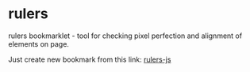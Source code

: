 # rulers
rulers bookmarklet - tool for checking pixel perfection and alignment of elements on page.

Just create new bookmark from this link:
[rulers-js]

[rulers-js]:javascript:(function()%7B%22use%20strict%22%3Bvar%20_rlrsRulers%3Dfunction()%7Bthis.bodyRef%3Ddocument.querySelector(%22body%22)%2Cthis.workspace%3Ddocument.createElement(%22div%22)%2Cthis.workspace.style.position%3D%22absolute%22%2Cthis.workspace.style.left%3D%220%22%2Cthis.workspace.style.top%3D%220%22%2Cthis.workspace.style.width%3D%220%22%2Cthis.workspace.style.height%3D%220%22%2Cthis.workspace.style.overflow%3D%22visible%22%2Cthis.workspace.style.all%3D%22initial%22%2Cthis.bodyRef.appendChild(this.workspace)%3Bvar%20t%3D!1%3Bdocument.body.attachShadow%26%26(t%3D!0)%2Cthis.rootSpace%3Dt%3Fthis.workspace.attachShadow(%7Bmode%3A%22closed%22%7D)%3Athis.workspace%2Cthis.htmlRef%3Ddocument.documentElement%2Cthis.rlrs_height%3DMath.max(this.bodyRef.scrollHeight%2Cthis.bodyRef.offsetHeight%2Cthis.htmlRef.clientHeight%2Cthis.htmlRef.scrollHeight%2Cthis.htmlRef.offsetHeight)%2Cthis.rlrs_width%3DMath.max(this.bodyRef.scrollWidth%2Cthis.bodyRef.offsetWidth%2Cthis.htmlRef.clientWidth%2Cthis.htmlRef.scrollWidth%2Cthis.htmlRef.offsetWidth)%2Cthis.rlrs_movingRuler%3Dnull%2Cdocument.addEventListener(%22mousemove%22%2Cthis._mouseMove.bind(this))%2Cthis.scaleVertical%3D%22._rlrs_scaleVert%20%7B%22%2Cthis.scaleVertical%2B%3D%22background-image%3A%20url('data%3Aimage%2Fpng%3Bbase64%2CiVBORw0KGgoAAAANSUhEUgAAADIAAABkCAYAAADE6GNbAAAACXBIWXMAAAsTAAALEwEAmpwYAAAKT2lDQ1BQaG90b3Nob3AgSUNDIHByb2ZpbGUAAHjanVNnVFPpFj333vRCS4iAlEtvUhUIIFJCi4AUkSYqIQkQSoghodkVUcERRUUEG8igiAOOjoCMFVEsDIoK2AfkIaKOg6OIisr74Xuja9a89%2BbN%2FrXXPues852zzwfACAyWSDNRNYAMqUIeEeCDx8TG4eQuQIEKJHAAEAizZCFz%2FSMBAPh%2BPDwrIsAHvgABeNMLCADATZvAMByH%2Fw%2FqQplcAYCEAcB0kThLCIAUAEB6jkKmAEBGAYCdmCZTAKAEAGDLY2LjAFAtAGAnf%2BbTAICd%2BJl7AQBblCEVAaCRACATZYhEAGg7AKzPVopFAFgwABRmS8Q5ANgtADBJV2ZIALC3AMDOEAuyAAgMADBRiIUpAAR7AGDIIyN4AISZABRG8lc88SuuEOcqAAB4mbI8uSQ5RYFbCC1xB1dXLh4ozkkXKxQ2YQJhmkAuwnmZGTKBNA%2Fg88wAAKCRFRHgg%2FP9eM4Ors7ONo62Dl8t6r8G%2FyJiYuP%2B5c%2BrcEAAAOF0ftH%2BLC%2BzGoA7BoBt%2FqIl7gRoXgugdfeLZrIPQLUAoOnaV%2FNw%2BH48PEWhkLnZ2eXk5NhKxEJbYcpXff5nwl%2FAV%2F1s%2BX48%2FPf14L7iJIEyXYFHBPjgwsz0TKUcz5IJhGLc5o9H%2FLcL%2F%2Fwd0yLESWK5WCoU41EScY5EmozzMqUiiUKSKcUl0v9k4t8s%2BwM%2B3zUAsGo%2BAXuRLahdYwP2SycQWHTA4vcAAPK7b8HUKAgDgGiD4c93%2F%2B8%2F%2FUegJQCAZkmScQAAXkQkLlTKsz%2FHCAAARKCBKrBBG%2FTBGCzABhzBBdzBC%2FxgNoRCJMTCQhBCCmSAHHJgKayCQiiGzbAdKmAv1EAdNMBRaIaTcA4uwlW4Dj1wD%2FphCJ7BKLyBCQRByAgTYSHaiAFiilgjjggXmYX4IcFIBBKLJCDJiBRRIkuRNUgxUopUIFVIHfI9cgI5h1xGupE7yAAygvyGvEcxlIGyUT3UDLVDuag3GoRGogvQZHQxmo8WoJvQcrQaPYw2oefQq2gP2o8%2BQ8cwwOgYBzPEbDAuxsNCsTgsCZNjy7EirAyrxhqwVqwDu4n1Y8%2BxdwQSgUXACTYEd0IgYR5BSFhMWE7YSKggHCQ0EdoJNwkDhFHCJyKTqEu0JroR%2BcQYYjIxh1hILCPWEo8TLxB7iEPENyQSiUMyJ7mQAkmxpFTSEtJG0m5SI%2BksqZs0SBojk8naZGuyBzmULCAryIXkneTD5DPkG%2BQh8lsKnWJAcaT4U%2BIoUspqShnlEOU05QZlmDJBVaOaUt2ooVQRNY9aQq2htlKvUYeoEzR1mjnNgxZJS6WtopXTGmgXaPdpr%2Bh0uhHdlR5Ol9BX0svpR%2BiX6AP0dwwNhhWDx4hnKBmbGAcYZxl3GK%2BYTKYZ04sZx1QwNzHrmOeZD5lvVVgqtip8FZHKCpVKlSaVGyovVKmqpqreqgtV81XLVI%2BpXlN9rkZVM1PjqQnUlqtVqp1Q61MbU2epO6iHqmeob1Q%2FpH5Z%2FYkGWcNMw09DpFGgsV%2FjvMYgC2MZs3gsIWsNq4Z1gTXEJrHN2Xx2KruY%2FR27iz2qqaE5QzNKM1ezUvOUZj8H45hx%2BJx0TgnnKKeX836K3hTvKeIpG6Y0TLkxZVxrqpaXllirSKtRq0frvTau7aedpr1Fu1n7gQ5Bx0onXCdHZ4%2FOBZ3nU9lT3acKpxZNPTr1ri6qa6UbobtEd79up%2B6Ynr5egJ5Mb6feeb3n%2Bhx9L%2F1U%2FW36p%2FVHDFgGswwkBtsMzhg8xTVxbzwdL8fb8VFDXcNAQ6VhlWGX4YSRudE8o9VGjUYPjGnGXOMk423GbcajJgYmISZLTepN7ppSTbmmKaY7TDtMx83MzaLN1pk1mz0x1zLnm%2Beb15vft2BaeFostqi2uGVJsuRaplnutrxuhVo5WaVYVVpds0atna0l1rutu6cRp7lOk06rntZnw7Dxtsm2qbcZsOXYBtuutm22fWFnYhdnt8Wuw%2B6TvZN9un2N%2FT0HDYfZDqsdWh1%2Bc7RyFDpWOt6azpzuP33F9JbpL2dYzxDP2DPjthPLKcRpnVOb00dnF2e5c4PziIuJS4LLLpc%2BLpsbxt3IveRKdPVxXeF60vWdm7Obwu2o26%2FuNu5p7ofcn8w0nymeWTNz0MPIQ%2BBR5dE%2FC5%2BVMGvfrH5PQ0%2BBZ7XnIy9jL5FXrdewt6V3qvdh7xc%2B9j5yn%2BM%2B4zw33jLeWV%2FMN8C3yLfLT8Nvnl%2BF30N%2FI%2F9k%2F3r%2F0QCngCUBZwOJgUGBWwL7%2BHp8Ib%2BOPzrbZfay2e1BjKC5QRVBj4KtguXBrSFoyOyQrSH355jOkc5pDoVQfujW0Adh5mGLw34MJ4WHhVeGP45wiFga0TGXNXfR3ENz30T6RJZE3ptnMU85ry1KNSo%2Bqi5qPNo3ujS6P8YuZlnM1VidWElsSxw5LiquNm5svt%2F87fOH4p3iC%2BN7F5gvyF1weaHOwvSFpxapLhIsOpZATIhOOJTwQRAqqBaMJfITdyWOCnnCHcJnIi%2FRNtGI2ENcKh5O8kgqTXqS7JG8NXkkxTOlLOW5hCepkLxMDUzdmzqeFpp2IG0yPTq9MYOSkZBxQqohTZO2Z%2Bpn5mZ2y6xlhbL%2BxW6Lty8elQfJa7OQrAVZLQq2QqboVFoo1yoHsmdlV2a%2FzYnKOZarnivN7cyzytuQN5zvn%2F%2FtEsIS4ZK2pYZLVy0dWOa9rGo5sjxxedsK4xUFK4ZWBqw8uIq2Km3VT6vtV5eufr0mek1rgV7ByoLBtQFr6wtVCuWFfevc1%2B1dT1gvWd%2B1YfqGnRs%2BFYmKrhTbF5cVf9go3HjlG4dvyr%2BZ3JS0qavEuWTPZtJm6ebeLZ5bDpaql%2BaXDm4N2dq0Dd9WtO319kXbL5fNKNu7g7ZDuaO%2FPLi8ZafJzs07P1SkVPRU%2BlQ27tLdtWHX%2BG7R7ht7vPY07NXbW7z3%2FT7JvttVAVVN1WbVZftJ%2B7P3P66Jqun4lvttXa1ObXHtxwPSA%2F0HIw6217nU1R3SPVRSj9Yr60cOxx%2B%2B%2Fp3vdy0NNg1VjZzG4iNwRHnk6fcJ3%2FceDTradox7rOEH0x92HWcdL2pCmvKaRptTmvtbYlu6T8w%2B0dbq3nr8R9sfD5w0PFl5SvNUyWna6YLTk2fyz4ydlZ19fi753GDborZ752PO32oPb%2B%2B6EHTh0kX%2Fi%2Bc7vDvOXPK4dPKy2%2BUTV7hXmq86X23qdOo8%2FpPTT8e7nLuarrlca7nuer21e2b36RueN87d9L158Rb%2F1tWeOT3dvfN6b%2FfF9%2FXfFt1%2Bcif9zsu72Xcn7q28T7xf9EDtQdlD3YfVP1v%2B3Njv3H9qwHeg89HcR%2FcGhYPP%2FpH1jw9DBY%2BZj8uGDYbrnjg%2BOTniP3L96fynQ89kzyaeF%2F6i%2FsuuFxYvfvjV69fO0ZjRoZfyl5O%2FbXyl%2FerA6xmv28bCxh6%2ByXgzMV70VvvtwXfcdx3vo98PT%2BR8IH8o%2F2j5sfVT0Kf7kxmTk%2F8EA5jz%2FGMzLdsAAAAgY0hSTQAAeiUAAICDAAD5%2FwAAgOkAAHUwAADqYAAAOpgAABdvkl%2FFRgAAAQ5JREFUeNrs2sGtgkAUBdA3RbinEFbs%2BX1RAMtfhXt6oANCCxQwf6uJieN3VDDn7YgGMjned0NiyjlH5ekjItZ1PY3j%2BHv5wTAMPxeX55oPTbUP0nVd0Q2naUq7PggRIkSI7E6kL%2FlSgci9Ob%2F0IE3TVP8t3pplWZKM2FpEiBAhotk1u4zYWkSIECGi2TW7jNhaRIgQIaLZNbuMECFChMi3i%2FTP3rhCsz%2FU%2BjcPklJ6S3v%2Fd3LO6W0Z2bbtNM%2FzlUjbtjLysa1FhAgRIsd6Zy8Q8c4uI7YWESJEiGh2zS4jthYRIkSIaHbNLiO2FhEiRIhods0uI0SIECFyRJE%2BXjAVmv2xg0TErv8tVzp%2FAwBtqXy1W5ugIQAAAABJRU5ErkJggg%3D%3D')%3B%22%2Cthis.scaleVertical%2B%3D%22background-position%3A%200px%200px%3B%20background-repeat%3A%20repeat-y%3B%20height%3A%20100%25%3B%20margin-left%3A%20-25px%3B%20width%3A%2050px%3B%22%2Cthis.scaleVertical%2B%3D%22%7D%22%2Cthis.scaleHorizontal%3D%22._rlrs_scaleHor%20%7B%22%2Cthis.scaleHorizontal%2B%3D%22background-image%3A%20url('data%3Aimage%2Fpng%3Bbase64%2CiVBORw0KGgoAAAANSUhEUgAAAGQAAAAyCAYAAACqNX6%2BAAAACXBIWXMAAAsTAAALEwEAmpwYAAAKT2lDQ1BQaG90b3Nob3AgSUNDIHByb2ZpbGUAAHjanVNnVFPpFj333vRCS4iAlEtvUhUIIFJCi4AUkSYqIQkQSoghodkVUcERRUUEG8igiAOOjoCMFVEsDIoK2AfkIaKOg6OIisr74Xuja9a89%2BbN%2FrXXPues852zzwfACAyWSDNRNYAMqUIeEeCDx8TG4eQuQIEKJHAAEAizZCFz%2FSMBAPh%2BPDwrIsAHvgABeNMLCADATZvAMByH%2Fw%2FqQplcAYCEAcB0kThLCIAUAEB6jkKmAEBGAYCdmCZTAKAEAGDLY2LjAFAtAGAnf%2BbTAICd%2BJl7AQBblCEVAaCRACATZYhEAGg7AKzPVopFAFgwABRmS8Q5ANgtADBJV2ZIALC3AMDOEAuyAAgMADBRiIUpAAR7AGDIIyN4AISZABRG8lc88SuuEOcqAAB4mbI8uSQ5RYFbCC1xB1dXLh4ozkkXKxQ2YQJhmkAuwnmZGTKBNA%2Fg88wAAKCRFRHgg%2FP9eM4Ors7ONo62Dl8t6r8G%2FyJiYuP%2B5c%2BrcEAAAOF0ftH%2BLC%2BzGoA7BoBt%2FqIl7gRoXgugdfeLZrIPQLUAoOnaV%2FNw%2BH48PEWhkLnZ2eXk5NhKxEJbYcpXff5nwl%2FAV%2F1s%2BX48%2FPf14L7iJIEyXYFHBPjgwsz0TKUcz5IJhGLc5o9H%2FLcL%2F%2Fwd0yLESWK5WCoU41EScY5EmozzMqUiiUKSKcUl0v9k4t8s%2BwM%2B3zUAsGo%2BAXuRLahdYwP2SycQWHTA4vcAAPK7b8HUKAgDgGiD4c93%2F%2B8%2F%2FUegJQCAZkmScQAAXkQkLlTKsz%2FHCAAARKCBKrBBG%2FTBGCzABhzBBdzBC%2FxgNoRCJMTCQhBCCmSAHHJgKayCQiiGzbAdKmAv1EAdNMBRaIaTcA4uwlW4Dj1wD%2FphCJ7BKLyBCQRByAgTYSHaiAFiilgjjggXmYX4IcFIBBKLJCDJiBRRIkuRNUgxUopUIFVIHfI9cgI5h1xGupE7yAAygvyGvEcxlIGyUT3UDLVDuag3GoRGogvQZHQxmo8WoJvQcrQaPYw2oefQq2gP2o8%2BQ8cwwOgYBzPEbDAuxsNCsTgsCZNjy7EirAyrxhqwVqwDu4n1Y8%2BxdwQSgUXACTYEd0IgYR5BSFhMWE7YSKggHCQ0EdoJNwkDhFHCJyKTqEu0JroR%2BcQYYjIxh1hILCPWEo8TLxB7iEPENyQSiUMyJ7mQAkmxpFTSEtJG0m5SI%2BksqZs0SBojk8naZGuyBzmULCAryIXkneTD5DPkG%2BQh8lsKnWJAcaT4U%2BIoUspqShnlEOU05QZlmDJBVaOaUt2ooVQRNY9aQq2htlKvUYeoEzR1mjnNgxZJS6WtopXTGmgXaPdpr%2Bh0uhHdlR5Ol9BX0svpR%2BiX6AP0dwwNhhWDx4hnKBmbGAcYZxl3GK%2BYTKYZ04sZx1QwNzHrmOeZD5lvVVgqtip8FZHKCpVKlSaVGyovVKmqpqreqgtV81XLVI%2BpXlN9rkZVM1PjqQnUlqtVqp1Q61MbU2epO6iHqmeob1Q%2FpH5Z%2FYkGWcNMw09DpFGgsV%2FjvMYgC2MZs3gsIWsNq4Z1gTXEJrHN2Xx2KruY%2FR27iz2qqaE5QzNKM1ezUvOUZj8H45hx%2BJx0TgnnKKeX836K3hTvKeIpG6Y0TLkxZVxrqpaXllirSKtRq0frvTau7aedpr1Fu1n7gQ5Bx0onXCdHZ4%2FOBZ3nU9lT3acKpxZNPTr1ri6qa6UbobtEd79up%2B6Ynr5egJ5Mb6feeb3n%2Bhx9L%2F1U%2FW36p%2FVHDFgGswwkBtsMzhg8xTVxbzwdL8fb8VFDXcNAQ6VhlWGX4YSRudE8o9VGjUYPjGnGXOMk423GbcajJgYmISZLTepN7ppSTbmmKaY7TDtMx83MzaLN1pk1mz0x1zLnm%2Beb15vft2BaeFostqi2uGVJsuRaplnutrxuhVo5WaVYVVpds0atna0l1rutu6cRp7lOk06rntZnw7Dxtsm2qbcZsOXYBtuutm22fWFnYhdnt8Wuw%2B6TvZN9un2N%2FT0HDYfZDqsdWh1%2Bc7RyFDpWOt6azpzuP33F9JbpL2dYzxDP2DPjthPLKcRpnVOb00dnF2e5c4PziIuJS4LLLpc%2BLpsbxt3IveRKdPVxXeF60vWdm7Obwu2o26%2FuNu5p7ofcn8w0nymeWTNz0MPIQ%2BBR5dE%2FC5%2BVMGvfrH5PQ0%2BBZ7XnIy9jL5FXrdewt6V3qvdh7xc%2B9j5yn%2BM%2B4zw33jLeWV%2FMN8C3yLfLT8Nvnl%2BF30N%2FI%2F9k%2F3r%2F0QCngCUBZwOJgUGBWwL7%2BHp8Ib%2BOPzrbZfay2e1BjKC5QRVBj4KtguXBrSFoyOyQrSH355jOkc5pDoVQfujW0Adh5mGLw34MJ4WHhVeGP45wiFga0TGXNXfR3ENz30T6RJZE3ptnMU85ry1KNSo%2Bqi5qPNo3ujS6P8YuZlnM1VidWElsSxw5LiquNm5svt%2F87fOH4p3iC%2BN7F5gvyF1weaHOwvSFpxapLhIsOpZATIhOOJTwQRAqqBaMJfITdyWOCnnCHcJnIi%2FRNtGI2ENcKh5O8kgqTXqS7JG8NXkkxTOlLOW5hCepkLxMDUzdmzqeFpp2IG0yPTq9MYOSkZBxQqohTZO2Z%2Bpn5mZ2y6xlhbL%2BxW6Lty8elQfJa7OQrAVZLQq2QqboVFoo1yoHsmdlV2a%2FzYnKOZarnivN7cyzytuQN5zvn%2F%2FtEsIS4ZK2pYZLVy0dWOa9rGo5sjxxedsK4xUFK4ZWBqw8uIq2Km3VT6vtV5eufr0mek1rgV7ByoLBtQFr6wtVCuWFfevc1%2B1dT1gvWd%2B1YfqGnRs%2BFYmKrhTbF5cVf9go3HjlG4dvyr%2BZ3JS0qavEuWTPZtJm6ebeLZ5bDpaql%2BaXDm4N2dq0Dd9WtO319kXbL5fNKNu7g7ZDuaO%2FPLi8ZafJzs07P1SkVPRU%2BlQ27tLdtWHX%2BG7R7ht7vPY07NXbW7z3%2FT7JvttVAVVN1WbVZftJ%2B7P3P66Jqun4lvttXa1ObXHtxwPSA%2F0HIw6217nU1R3SPVRSj9Yr60cOxx%2B%2B%2Fp3vdy0NNg1VjZzG4iNwRHnk6fcJ3%2FceDTradox7rOEH0x92HWcdL2pCmvKaRptTmvtbYlu6T8w%2B0dbq3nr8R9sfD5w0PFl5SvNUyWna6YLTk2fyz4ydlZ19fi753GDborZ752PO32oPb%2B%2B6EHTh0kX%2Fi%2Bc7vDvOXPK4dPKy2%2BUTV7hXmq86X23qdOo8%2FpPTT8e7nLuarrlca7nuer21e2b36RueN87d9L158Rb%2F1tWeOT3dvfN6b%2FfF9%2FXfFt1%2Bcif9zsu72Xcn7q28T7xf9EDtQdlD3YfVP1v%2B3Njv3H9qwHeg89HcR%2FcGhYPP%2FpH1jw9DBY%2BZj8uGDYbrnjg%2BOTniP3L96fynQ89kzyaeF%2F6i%2FsuuFxYvfvjV69fO0ZjRoZfyl5O%2FbXyl%2FerA6xmv28bCxh6%2ByXgzMV70VvvtwXfcdx3vo98PT%2BR8IH8o%2F2j5sfVT0Kf7kxmTk%2F8EA5jz%2FGMzLdsAAAAgY0hSTQAAeiUAAICDAAD5%2FwAAgOkAAHUwAADqYAAAOpgAABdvkl%2FFRgAAAPVJREFUeNrs27FthEAQRuHZa4ECIEWiCvItgSac0BdugTKul3FgyZF1tnSytex9T0J%2FMsnwNMMklMwMNEEtpRw376EtCCEEhBDy7x%2FDJASEEAJCCAEheE5InaYpG6779Xl8hT5MiJUFQggBIYSAkBcRUtd1zQf5dU%2Br%2B%2Fs6E2Jl4aGQfd%2BPiIir53meXaQJsbJAyJWEbNv2FhFx9ZznuYu8Lctyj4i4eg7D0EVaWa2RmT89dRzHbLnus40%2B%2BjAhriwQQggIIQSEvAClg79waynlyMzSQx8mxMoCIYSAEEJAyPe8d3DymhBCQAgheJoPAAAA%2F%2F8DAPIWiH9lgUKoAAAAAElFTkSuQmCC')%3B%22%2Cthis.scaleHorizontal%2B%3D%22background-position%3A%200px%200px%3B%20background-repeat%3A%20repeat-x%3B%20width%3A%20100%25%3B%20margin-top%3A%20-25px%3B%20height%3A%2050px%3B%22%2Cthis.scaleHorizontal%2B%3D%22%7D%22%2Cthis.headRef%3Ddocument.head%7C%7Cdocument.getElementsByTagName(%22head%22)%5B0%5D%2Cthis.rulersStyles%3D%22%3Cstyle%3E%22%2Cthis.rulersStyles%2B%3Dthis.scaleVertical%2Bthis.scaleHorizontal%2Cthis.rulersStyles%2B%3D%22%3C%2Fstyle%3E%22%2Cthis.headRef.innerHTML%2B%3Dthis.rulersStyles%2Cthis.rulerColor%3D%22rgba(255%2C30%2C0%2C1)%22%2Cthis.panelRef%3Dnull%2Cthis._buildControlPanel()%3Bvar%20e%3DJSON.parse(localStorage.getItem(%22_rlrs_%22))%7C%7C%7B%7D%3Bif(e.rulers)for(var%20r%20in%20e.rulers)%7Bvar%20l%3D%7Bhash%3Ae.rulers%5Br%5D.hash%2Ctype%3Ae.rulers%5Br%5D.type%2Cleft%3Ae.rulers%5Br%5D.left%2Ctop%3Ae.rulers%5Br%5D.top%2Cscope%3Ae.rulers%5Br%5D.scope%7D%3Bthis.__createRuler(l)%7D%7D%3B_rlrsRulers.prototype.__newHash%3Dfunction()%7Breturn%20Math.random().toString(36).replace(%2F%5B%5Ea-z%5D%2B%2Fg%2C%22%22).substr(0%2C10)%7D%2C_rlrsRulers.prototype._rulerSelected%3Dfunction(t)%7Bthis._rlrs_movingRuler%3Dt%7D%2C_rlrsRulers.prototype._rulerDeselected%3Dfunction(t)%7Bvar%20e%3Dt.getAttribute(%22data-hash%22)%2Cr%3DJSON.parse(localStorage.getItem(%22_rlrs_%22))%3Bfor(var%20l%20in%20r.rulers)r.rulers%5Bl%5D.hash%3D%3D%3De%26%26(r.rulers%5Bl%5D.left%3Dt.style.left%2Cr.rulers%5Bl%5D.top%3Dt.style.top)%3BlocalStorage.setItem(%22_rlrs_%22%2CJSON.stringify(r))%2Cthis._rlrs_movingRuler%3Dnull%7D%2C_rlrsRulers.prototype._activateListener%3Dfunction(t)%7Bvar%20e%3Dthis%3Bt.addEventListener(%22mousedown%22%2Cfunction()%7Be._rulerSelected(t)%7D.bind(t))%2Ct.addEventListener(%22mouseup%22%2Cfunction()%7Be._rulerDeselected(t)%7D.bind(t))%7D%2C_rlrsRulers.prototype.__createRuler%3Dfunction(t)%7Bvar%20e%3D%22%22%2Bthis.rlrs_height%2B%22px%22%2Cr%3D%22%22%2Bthis.rlrs_width%2B%22px%22%3B%22%22%2BMath.floor(this.rlrs_height%2F2)%2B%22px%22%3Bvar%20l%3D%22%22%2BMath.floor(this.rlrs_width%2F2)%2B%22px%22%2Cs%3D%22%22%2B(Math.floor(screen.height%2F2)%2Bwindow.pageYOffset)%2B%22px%22%2Co%3Dt.hash%3Ft.hash%3Athis.__newHash()%2Ca%3Ddocument.createElement(%22div%22)%3Ba.classList.add(%22_rlrs_ruler%22)%3Bvar%20i%3D%22background%3A%20rgba(255%2C255%2C255%2C0)%3B%22%3Bif(%22v%22%3D%3D%3Dt.type%3F(i%2B%3D%22background%3A%20-moz-linear-gradient(left%2C%20rgba(255%2C255%2C255%2C0)%200%25%2C%20rgba(255%2C255%2C255%2C0)%2033%25%2C%20rgba(255%2C30%2C0%2C1)%2034%25%2C%20rgba(240%2C46%2C22%2C1)%2066%25%2C%20rgba(240%2C47%2C23%2C0)%2067%25%2C%20rgba(231%2C56%2C39%2C0)%20100%25)%3B%22%2Ci%2B%3D%22background%3A%20-webkit-gradient(left%20top%2C%20right%20top%2C%20color-stop(0%25%2C%20rgba(255%2C255%2C255%2C0))%2C%20color-stop(33%25%2C%20rgba(255%2C255%2C255%2C0))%2C%20color-stop(34%25%2C%20rgba(255%2C30%2C0%2C1))%2C%20color-stop(66%25%2C%20rgba(240%2C46%2C22%2C1))%2C%20color-stop(67%25%2C%20rgba(240%2C47%2C23%2C0))%2C%20color-stop(100%25%2C%20rgba(231%2C56%2C39%2C0)))%3B%22%2Ci%2B%3D%22background%3A%20-webkit-linear-gradient(left%2C%20rgba(255%2C255%2C255%2C0)%200%25%2C%20rgba(255%2C255%2C255%2C0)%2033%25%2C%20rgba(255%2C30%2C0%2C1)%2034%25%2C%20rgba(240%2C46%2C22%2C1)%2066%25%2C%20rgba(240%2C47%2C23%2C0)%2067%25%2C%20rgba(231%2C56%2C39%2C0)%20100%25)%3B%22%2Ci%2B%3D%22background%3A%20-o-linear-gradient(left%2C%20rgba(255%2C255%2C255%2C0)%200%25%2C%20rgba(255%2C255%2C255%2C0)%2033%25%2C%20rgba(255%2C30%2C0%2C1)%2034%25%2C%20rgba(240%2C46%2C22%2C1)%2066%25%2C%20rgba(240%2C47%2C23%2C0)%2067%25%2C%20rgba(231%2C56%2C39%2C0)%20100%25)%3B%22%2Ci%2B%3D%22background%3A%20-ms-linear-gradient(left%2C%20rgba(255%2C255%2C255%2C0)%200%25%2C%20rgba(255%2C255%2C255%2C0)%2033%25%2C%20rgba(255%2C30%2C0%2C1)%2034%25%2C%20rgba(240%2C46%2C22%2C1)%2066%25%2C%20rgba(240%2C47%2C23%2C0)%2067%25%2C%20rgba(231%2C56%2C39%2C0)%20100%25)%3B%22%2Ci%2B%3D%22background%3A%20linear-gradient(to%20right%2C%20rgba(255%2C255%2C255%2C0)%200%25%2C%20rgba(255%2C255%2C255%2C0)%2033%25%2C%20rgba(255%2C30%2C0%2C1)%2034%25%2C%20rgba(240%2C46%2C22%2C1)%2066%25%2C%20rgba(240%2C47%2C23%2C0)%2067%25%2C%20rgba(231%2C56%2C39%2C0)%20100%25)%3B%22%2Ci%2B%3D%22filter%3A%20progid%3ADXImageTransform.Microsoft.gradient(%20startColorstr%3D'%23ffffff'%2C%20endColorstr%3D'%23e73827'%2C%20GradientType%3D1%20)%3B%22)%3A(i%2B%3D%22background%3A%20-moz-linear-gradient(top%2C%20rgba(255%2C255%2C255%2C0)%200%25%2C%20rgba(255%2C255%2C255%2C0)%2033%25%2C%20rgba(255%2C30%2C0%2C1)%2034%25%2C%20rgba(240%2C46%2C22%2C1)%2066%25%2C%20rgba(240%2C47%2C23%2C0)%2067%25%2C%20rgba(231%2C56%2C39%2C0)%20100%25)%3B%22%2Ci%2B%3D%22background%3A%20-webkit-gradient(left%20top%2C%20left%20bottom%2C%20color-stop(0%25%2C%20rgba(255%2C255%2C255%2C0))%2C%20color-stop(33%25%2C%20rgba(255%2C255%2C255%2C0))%2C%20color-stop(34%25%2C%20rgba(255%2C30%2C0%2C1))%2C%20color-stop(66%25%2C%20rgba(240%2C46%2C22%2C1))%2C%20color-stop(67%25%2C%20rgba(240%2C47%2C23%2C0))%2C%20color-stop(100%25%2C%20rgba(231%2C56%2C39%2C0)))%3B%22%2Ci%2B%3D%22background%3A%20-webkit-linear-gradient(top%2C%20rgba(255%2C255%2C255%2C0)%200%25%2C%20rgba(255%2C255%2C255%2C0)%2033%25%2C%20rgba(255%2C30%2C0%2C1)%2034%25%2C%20rgba(240%2C46%2C22%2C1)%2066%25%2C%20rgba(240%2C47%2C23%2C0)%2067%25%2C%20rgba(231%2C56%2C39%2C0)%20100%25)%3B%22%2Ci%2B%3D%22background%3A%20-o-linear-gradient(top%2C%20rgba(255%2C255%2C255%2C0)%200%25%2C%20rgba(255%2C255%2C255%2C0)%2033%25%2C%20rgba(255%2C30%2C0%2C1)%2034%25%2C%20rgba(240%2C46%2C22%2C1)%2066%25%2C%20rgba(240%2C47%2C23%2C0)%2067%25%2C%20rgba(231%2C56%2C39%2C0)%20100%25)%3B%22%2Ci%2B%3D%22background%3A%20-ms-linear-gradient(top%2C%20rgba(255%2C255%2C255%2C0)%200%25%2C%20rgba(255%2C255%2C255%2C0)%2033%25%2C%20rgba(255%2C30%2C0%2C1)%2034%25%2C%20rgba(240%2C46%2C22%2C1)%2066%25%2C%20rgba(240%2C47%2C23%2C0)%2067%25%2C%20rgba(231%2C56%2C39%2C0)%20100%25)%3B%22%2Ci%2B%3D%22background%3A%20linear-gradient(to%20bottom%2C%20rgba(255%2C255%2C255%2C0)%200%25%2C%20rgba(255%2C255%2C255%2C0)%2033%25%2C%20rgba(255%2C30%2C0%2C1)%2034%25%2C%20rgba(240%2C46%2C22%2C1)%2066%25%2C%20rgba(240%2C47%2C23%2C0)%2067%25%2C%20rgba(231%2C56%2C39%2C0)%20100%25)%3B%22%2Ci%2B%3D%22filter%3A%20progid%3ADXImageTransform.Microsoft.gradient(%20startColorstr%3D'%23ffffff'%2C%20endColorstr%3D'%23e73827'%2C%20GradientType%3D0%20)%3B%22)%2Ca.setAttribute(%22style%22%2Ci)%2Ca.style.position%3D%22absolute%22%2Ca.style.overflow%3D%22visible%22%2Ca.style.zIndex%3D9999%2Ca.setAttribute(%22data-type%22%2Ct.type)%2Ca.setAttribute(%22data-hash%22%2Co)%2C%22v%22%3D%3D%3Dt.type%3F(a.style.width%3D%223px%22%2Ca.style.height%3De%2Ca.style.left%3Dt.left%3Ft.left%3Al%2Ca.style.cursor%3D%22col-resize%22%2Ca.style.top%3D%220%22)%3A(a.style.width%3Dr%2Ca.style.height%3D%223px%22%2Ca.style.left%3D%220%22%2Ca.style.cursor%3D%22row-resize%22%2Ca.style.top%3Dt.top%3Ft.top%3As)%2Ct.scope%3D%3D%3D!0%26%26(a.innerHTML%3D%22v%22%3D%3D%3Dt.type%3F'%3Cdiv%20class%3D%22_rlrs_scaleVert%22%3E%3C%2Fdiv%3E'%3A'%3Cdiv%20class%3D%22_rlrs_scaleHor%22%3E%3C%2Fdiv%3E')%2Cthis.rootSpace.appendChild(a)%2Cthis._activateListener(a)%2Ct.notStored)%7Bvar%20n%3DJSON.parse(localStorage.getItem(%22_rlrs_%22))%7C%7C%7Brulers%3A%5B%5D%7D%3Bn.rulers.push(%7Bhash%3Ao%2Ctype%3At.type%2Cleft%3Aa.style.left%2Ctop%3Aa.style.top%2Cscope%3At.scope%7D)%2ClocalStorage.setItem(%22_rlrs_%22%2CJSON.stringify(n))%7D%7D%2C_rlrsRulers.prototype._createRulerVertical%3Dfunction()%7Bvar%20t%3D%7Btype%3A%22v%22%2CnotStored%3A!0%7D%3Bthis.__createRuler(t)%7D%2C_rlrsRulers.prototype._createRulerHorizontal%3Dfunction()%7Bvar%20t%3D%7Btype%3A%22h%22%2CnotStored%3A!0%7D%3Bthis.__createRuler(t)%7D%2C_rlrsRulers.prototype._createScopedRulerVertical%3Dfunction()%7Bvar%20t%3D%7Btype%3A%22v%22%2CnotStored%3A!0%2Cscope%3A!0%7D%3Bthis.__createRuler(t)%7D%2C_rlrsRulers.prototype._createScopedRulerHorizontal%3Dfunction()%7Bvar%20t%3D%7Btype%3A%22h%22%2CnotStored%3A!0%2Cscope%3A!0%7D%3Bthis.__createRuler(t)%7D%2C_rlrsRulers.prototype.__resetRulers%3Dfunction()%7Bif(confirm(%22All%20rulers%20will%20be%20deleted.%20Do%20you%20agree%3F%22))%7Bfor(var%20t%3Ddocument.querySelectorAll(%22._rlrs_ruler%22)%2Ce%3Dt.length-1%3Be%3E%3D0%3Be--)this.rootSpace.removeChild(t%5Be%5D)%3Breturn%20this.__saveToStorage(%22rulers%22%2C%5B%5D)%2C!0%7Dreturn!1%7D%2C_rlrsRulers.prototype._importRulers%3Dfunction()%7Bvar%20t%3Ddocument.querySelector(%22%23_rlrs_ioInput%22)%3Bif(t.value.length%26%26this.__resetRulers())%7Bvar%20e%3DJSON.parse(localStorage.getItem(%22_rlrs_%22))%7C%7C%7Brulers%3A%5B%5D%7D%3Be.rulers%3DJSON.parse(t.value)%2ClocalStorage.setItem(%22_rlrs_%22%2CJSON.stringify(e))%7D%7D%2C_rlrsRulers.prototype._exportRulers%3Dfunction()%7Bvar%20t%3Ddocument.querySelector(%22%23_rlrs_ioInput%22)%2Ce%3DJSON.parse(localStorage.getItem(%22_rlrs_%22))%7C%7C%7Brulers%3A%5B%5D%7D%3Bt.value%3DJSON.stringify(e.rulers)%2Ct.focus()%2CsetTimeout(function()%7Bt.select()%7D%2C0)%7D%2C_rlrsRulers.prototype.__saveToStorage%3Dfunction(t%2Ce)%7Bvar%20r%3DJSON.parse(localStorage.getItem(%22_rlrs_%22))%7C%7C%7B%7D%3Br%5Bt%5D%3De%2ClocalStorage.setItem(%22_rlrs_%22%2CJSON.stringify(r))%7D%2C_rlrsRulers.prototype._mouseMove%3Dfunction(t)%7Bthis._rlrs_movingRuler%26%26(%22v%22%3D%3D%3Dthis._rlrs_movingRuler.getAttribute(%22data-type%22)%3F(this._rlrs_movingRuler.style.left%3Dt.pageX%2B%22px%22%2Cthis._rlrs_movingRuler.children.length%3E0%26%26this._rlrs_movingRuler.children%5B0%5D.classList.contains(%22_rlrs_scaleVert%22)%26%26(this._rlrs_movingRuler.children%5B0%5D.style.backgroundPosition%3D%220px%20%22%2Bt.pageY%2B%22px%22))%3A(this._rlrs_movingRuler.style.top%3Dt.pageY%2B%22px%22%2Cthis._rlrs_movingRuler.children.length%3E0%26%26this._rlrs_movingRuler.children%5B0%5D.classList.contains(%22_rlrs_scaleHor%22)%26%26(this._rlrs_movingRuler.children%5B0%5D.style.backgroundPosition%3Dt.pageX%2B%22px%20%22%2B0%2B%22px%22)))%7D%2C_rlrsRulers.prototype.__makeButton%3Dfunction()%7Bvar%20t%3Ddocument.createElement(%22span%22)%3Breturn%20t.style.display%3D%22inline-block%22%2Ct.style.margin%3D%222px%22%2Ct.style.padding%3D%223px%205px%22%2Ct.style.background%3D%22%23333%22%2Ct.style.color%3D%22%23efefef%22%2Ct.style.cursor%3D%22pointer%22%2Ct.style.borderRadius%3D%223px%22%2Ct.style.boxShadow%3D%220%200%202px%20%23ccc%22%2Ct%7D%2C_rlrsRulers.prototype.__makeSmallButton%3Dfunction()%7Bvar%20t%3Ddocument.createElement(%22span%22)%3Breturn%20t.style.display%3D%22inline-block%22%2Ct.style.margin%3D%222px%22%2Ct.style.padding%3D%222px%22%2Ct.style.background%3D%22%23333%22%2Ct.style.color%3D%22%23efefef%22%2Ct.style.cursor%3D%22pointer%22%2Ct.style.borderRadius%3D%222px%22%2Ct.style.boxShadow%3D%220%200%202px%20%23ccc%22%2Ct.style.width%3D%228px%22%2Ct.style.height%3D%228px%22%2Ct%7D%2C_rlrsRulers.prototype._buildControlPanel%3Dfunction()%7Bvar%20t%3Ddocument.createElement(%22div%22)%3Bt.setAttribute(%22id%22%2C%22_rlrs_panel%22)%2Ct.style.fontFamily%3D%22Verdana%2C%20Geneva%2C%20sans-serif%22%2Ct.style.fontSize%3D%2212px%22%2Ct.style.position%3D%22fixed%22%2Ct.style.background%3D%22rgba(200%2C200%2C200%2C0.8)%22%2Ct.style.border%3D%221px%20dashed%20%23999%22%2Ct.style.width%3D%22100px%22%2Ct.style.height%3D%22300px%22%2Ct.style.left%3D%222px%22%2Ct.style.top%3D%222px%22%2Ct.style.borderRadius%3D%224px%22%2Ct.style.zIndex%3D99999%2Ct.style.boxShadow%3D%220%200%204px%20%23ccc%22%2Ct.style.padding%3D%2210px%22%2Ct.style.textAlign%3D%22center%22%3Bvar%20e%3Ddocument.createElement(%22div%22)%3Be.textContent%3D%22rulers.js%22%2Ce.style.color%3D%22%23555%22%2Ce.style.textAlign%3D%22center%22%2Ce.style.fontSize%3D%2210px%22%2Ce.style.borderBottom%3D%221px%20dotted%20%23777%22%3Bvar%20r%3Dthis.__makeButton()%3Br.innerHTML%3D%22%3Csmall%3Eadd%3C%2Fsmall%3E%3Cstrong%3E%20%20%7C%20%20%3C%2Fstrong%3E%22%2Cr.addEventListener(%22click%22%2Cthis._createRulerVertical.bind(this))%3Bvar%20l%3Dthis.__makeButton()%3Bl.innerHTML%3D%22%3Csmall%3Eadd%3C%2Fsmall%3E%3Cstrong%3E%20%E2%80%94%20%3C%2Fstrong%3E%22%2Cl.addEventListener(%22click%22%2Cthis._createRulerHorizontal.bind(this))%3Bvar%20s%3Dthis.__makeButton()%3Bs.innerHTML%3D%22%3Csmall%3Eadd%3C%2Fsmall%3E%3Cstrong%3E%20%C7%82%20%7C%20%20%3C%2Fstrong%3E%22%2Cs.addEventListener(%22click%22%2Cthis._createScopedRulerVertical.bind(this))%3Bvar%20o%3Dthis.__makeButton()%3Bo.innerHTML%3D%22%3Csmall%3Eadd%3C%2Fsmall%3E%3Cstrong%3E%20%C7%82%20%E2%80%94%20%3C%2Fstrong%3E%22%2Co.addEventListener(%22click%22%2Cthis._createScopedRulerHorizontal.bind(this))%3Bvar%20a%3Dthis.__makeButton()%3Ba.innerHTML%3D%22%3Csmall%3Eimport%3C%2Fsmall%3E%22%2Ca.addEventListener(%22click%22%2Cthis._importRulers.bind(this))%3Bvar%20i%3Dthis.__makeButton()%3Bi.innerHTML%3D%22%3Csmall%3Eexport%3C%2Fsmall%3E%22%2Ci.addEventListener(%22click%22%2Cthis._exportRulers.bind(this))%3Bvar%20n%3Ddocument.createElement(%22input%22)%3Bn.setAttribute(%22id%22%2C%22_rlrs_ioInput%22)%2Cn.style.display%3D%22block%22%2Cn.style.width%3D%22100%25%22%2Cn.style.padding%3D%220%22%3Bvar%20p%3Ddocument.createElement(%22hr%22)%2Cg%3Dthis.__makeButton()%3Bg.innerHTML%3D%22%3Cstrong%3Ereset%3C%2Fstrong%3E%22%2Cg.addEventListener(%22click%22%2Cthis.__resetRulers.bind(this))%3Bvar%20d%3Dthis.__makeSmallButton()%2Ch%3Dthis.__makeSmallButton()%2Cc%3Dthis.__makeSmallButton()%2CA%3Dthis.__makeSmallButton()%3Bd.textContent%3D%22%CB%B9%22%2Cd.style.position%3D%22absolute%22%2Cd.style.lineHeight%3D%2210px%22%2Cd.style.left%3D%222px%22%2Cd.style.top%3D%222px%22%2Cd.addEventListener(%22click%22%2Cthis._setPanelPosition.bind(this%2C%22tl%22))%2Ch.textContent%3D%22%CB%BA%22%2Ch.style.position%3D%22absolute%22%2Ch.style.lineHeight%3D%2210px%22%2Ch.style.right%3D%222px%22%2Ch.style.top%3D%222px%22%2Ch.style.textAlign%3D%22right%22%2Ch.addEventListener(%22click%22%2Cthis._setPanelPosition.bind(this%2C%22tr%22))%2Cc.textContent%3D%22%CB%BB%22%2Cc.style.position%3D%22absolute%22%2Cc.style.lineHeight%3D%220px%22%2Cc.style.left%3D%222px%22%2Cc.style.bottom%3D%222px%22%2Cc.addEventListener(%22click%22%2Cthis._setPanelPosition.bind(this%2C%22bl%22))%2CA.textContent%3D%22%CB%BC%22%2CA.style.position%3D%22absolute%22%2CA.style.lineHeight%3D%220px%22%2CA.style.right%3D%222px%22%2CA.style.bottom%3D%222px%22%2CA.style.textAlign%3D%22right%22%2CA.addEventListener(%22click%22%2Cthis._setPanelPosition.bind(this%2C%22br%22))%2Ct.appendChild(d)%2Ct.appendChild(h)%2Ct.appendChild(c)%2Ct.appendChild(A)%2Ct.appendChild(e)%2Ct.appendChild(r)%2Ct.appendChild(l)%2Ct.appendChild(s)%2Ct.appendChild(o)%2Ct.appendChild(g)%2Ct.appendChild(p)%2Ct.appendChild(a)%2Ct.appendChild(i)%2Ct.appendChild(n)%2Cthis.panelRef%3Dt%2Cthis.rootSpace.appendChild(t)%7D%2C_rlrsRulers.prototype._setPanelPosition%3Dfunction(t)%7Bvar%20e%3Dthis.panelRef%3Bswitch(e.style.left%3D%22auto%22%2Ce.style.right%3D%22auto%22%2Ce.style.top%3D%22auto%22%2Ce.style.bottom%3D%22auto%22%2Ct)%7Bcase%22tl%22%3Ae.style.top%3D%222px%22%2Ce.style.left%3D%222px%22%3Bbreak%3Bcase%22tr%22%3Ae.style.top%3D%222px%22%2Ce.style.right%3D%222px%22%3Bbreak%3Bcase%22bl%22%3Ae.style.bottom%3D%222px%22%2Ce.style.left%3D%222px%22%3Bbreak%3Bcase%22br%22%3Ae.style.bottom%3D%222px%22%2Ce.style.right%3D%222px%22%3Bbreak%3Bdefault%3Ae.style.top%3D%222px%22%2Ce.style.left%3D%222px%22%7D%7D%2CsetTimeout(function()%7Bwindow.rlrs%3Dnew%20_rlrsRulers%7D%2C500)%3B%7D)()
